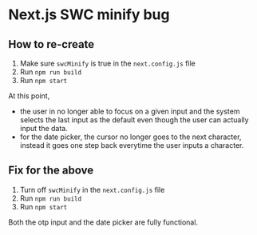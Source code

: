 # Next.js SWC minify bug

## How to re-create

1. Make sure `swcMinify` is true in the `next.config.js` file
2. Run `npm run build`
3. Run `npm start`

At this point,

- the user in no longer able to focus on a given input and the system selects the last input as the default even though the user can actually input the data.
- for the date picker, the cursor no longer goes to the next character, instead it goes one step back everytime the user inputs a character.

## Fix for the above

1. Turn off `swcMinify` in the `next.config.js` file
2. Run `npm run build`
3. Run `npm start`

Both the otp input and the date picker are fully functional.
